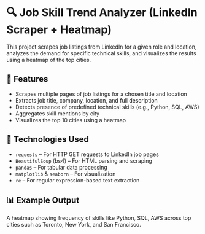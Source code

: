 # 🔍 Job Skill Trend Analyzer (LinkedIn Scraper + Heatmap)

This project scrapes job listings from LinkedIn for a given role and location, analyzes the demand for specific technical skills, and visualizes the results using a heatmap of the top cities.

## 📌 Features

- Scrapes multiple pages of job listings for a chosen title and location
- Extracts job title, company, location, and full description
- Detects presence of predefined technical skills (e.g., Python, SQL, AWS)
- Aggregates skill mentions by city
- Visualizes the top 10 cities using a heatmap

## 🚀 Technologies Used

- `requests` – For HTTP GET requests to LinkedIn job pages
- `BeautifulSoup` (bs4) – For HTML parsing and scraping
- `pandas` – For tabular data processing
- `matplotlib` & `seaborn` – For visualization
- `re` – For regular expression-based text extraction

## 📊 Example Output

A heatmap showing frequency of skills like Python, SQL, AWS across top cities such as Toronto, New York, and San Francisco.

